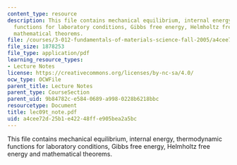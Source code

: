 ```yaml
---
content_type: resource
description: This file contains mechanical equilibrium, internal energy, thermodynamic
  functions for laboratory conditions, Gibbs free energy, Helmholtz free energy and
  mathematical theorems.
file: /courses/3-012-fundamentals-of-materials-science-fall-2005/a4cee72d25b1e42248ffe905bea2a5bc_lec09t_note.pdf
file_size: 1878253
file_type: application/pdf
learning_resource_types:
- Lecture Notes
license: https://creativecommons.org/licenses/by-nc-sa/4.0/
ocw_type: OCWFile
parent_title: Lecture Notes
parent_type: CourseSection
parent_uid: 9b84782c-e584-0689-a998-0228b6218bbc
resourcetype: Document
title: lec09t_note.pdf
uid: a4cee72d-25b1-e422-48ff-e905bea2a5bc
---
```

This file contains mechanical equilibrium, internal energy, thermodynamic functions for laboratory conditions, Gibbs free energy, Helmholtz free energy and mathematical theorems.